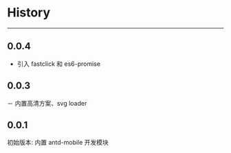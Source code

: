 # History

---

## 0.0.4

- 引入 fastclick 和 es6-promise 

## 0.0.3

－ 内置高清方案、svg loader

## 0.0.1

初始版本: 内置 antd-mobile 开发模块

